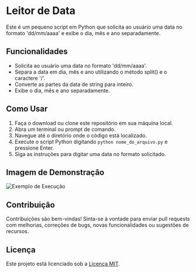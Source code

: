 # Leitor de Data

Este é um pequeno script em Python que solicita ao usuário uma data no formato 'dd/mm/aaaa' e exibe o dia, mês e ano separadamente.

## Funcionalidades

- Solicita ao usuário uma data no formato 'dd/mm/aaaa'.
- Separa a data em dia, mês e ano utilizando o método split() e o caractere '/'.
- Converte as partes da data de string para inteiro.
- Exibe o dia, mês e ano separadamente.

## Como Usar

1. Faça o download ou clone este repositório em sua máquina local.
2. Abra um terminal ou prompt de comando.
3. Navegue até o diretório onde o código está localizado.
4. Execute o script Python digitando `python nome_do_arquivo.py` e pressione Enter.
5. Siga as instruções para digitar uma data no formato solicitado.

## Imagem de Demonstração

![Exemplo de Execução](exemplo.png)

## Contribuição

Contribuições são bem-vindas! Sinta-se à vontade para enviar pull requests com melhorias, correções de bugs, novas funcionalidades ou sugestões de recursos.

## Licença

Este projeto está licenciado sob a [Licença MIT](LICENSE).
